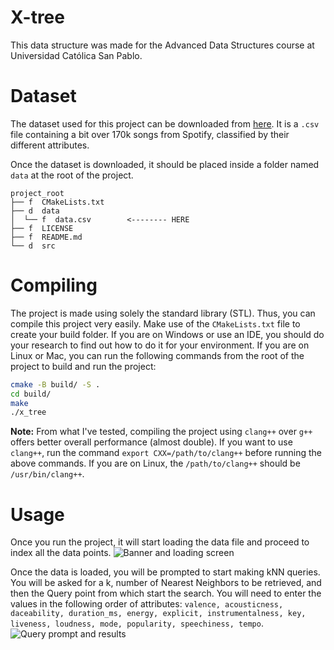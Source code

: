 # X-tree
This data structure was made for the Advanced Data Structures course at
Universidad Católica San Pablo.

# Dataset
The dataset used for this project can be downloaded from [here](https://drive.google.com/drive/folders/1u7fEmyFPxSD19C9_MRRJr9p640Oa3Gbk?usp=sharing).
It is a `.csv` file containing a bit over 170k songs from Spotify, classified by
their different attributes.

Once the dataset is downloaded, it should be placed inside a folder named `data`
at the root of the project.

```
project_root
├── f  CMakeLists.txt
├── d  data
│  └── f  data.csv        <-------- HERE
├── f  LICENSE
├── f  README.md
└── d  src
```

# Compiling
The project is made using solely the standard library (STL). Thus, you can compile
this project very easily. Make use of the `CMakeLists.txt` file to create your
build folder. If you are on Windows or use an IDE, you should do your research
to find out how to do it for your environment. If you are on Linux or Mac, you
can run the following commands from the root of the project to build and run
the project:

```bash
cmake -B build/ -S .
cd build/
make
./x_tree
```

**Note:** From what I've tested, compiling the project using `clang++` over `g++`
offers better overall performance (almost double). If you want to use `clang++`,
run the command `export CXX=/path/to/clang++` before running the above commands.
If you are on Linux, the `/path/to/clang++` should be `/usr/bin/clang++`.

# Usage
Once you run the project, it will start loading the data file and proceed to
index all the data points.
![Banner and loading screen](https://cdn.discordapp.com/attachments/790070167488561153/790070222715224064/2020-12-19-23-16-00-scrot-screenshot.png)

Once the data is loaded, you will be prompted to start making kNN queries. You
will be asked for a k, number of Nearest Neighbors to be retrieved, and then
the Query point from which start the search. You will need to enter the values
in the following order of attributes: `valence, acousticness, daceability,
   duration_ms, energy, explicit, instrumentalness, key, liveness, loudness,
   mode, popularity, speechiness, tempo`.
![Query prompt and results](https://cdn.discordapp.com/attachments/790070167488561153/790071518062837780/2020-12-19-23-21-59-scrot-screenshot.png)
